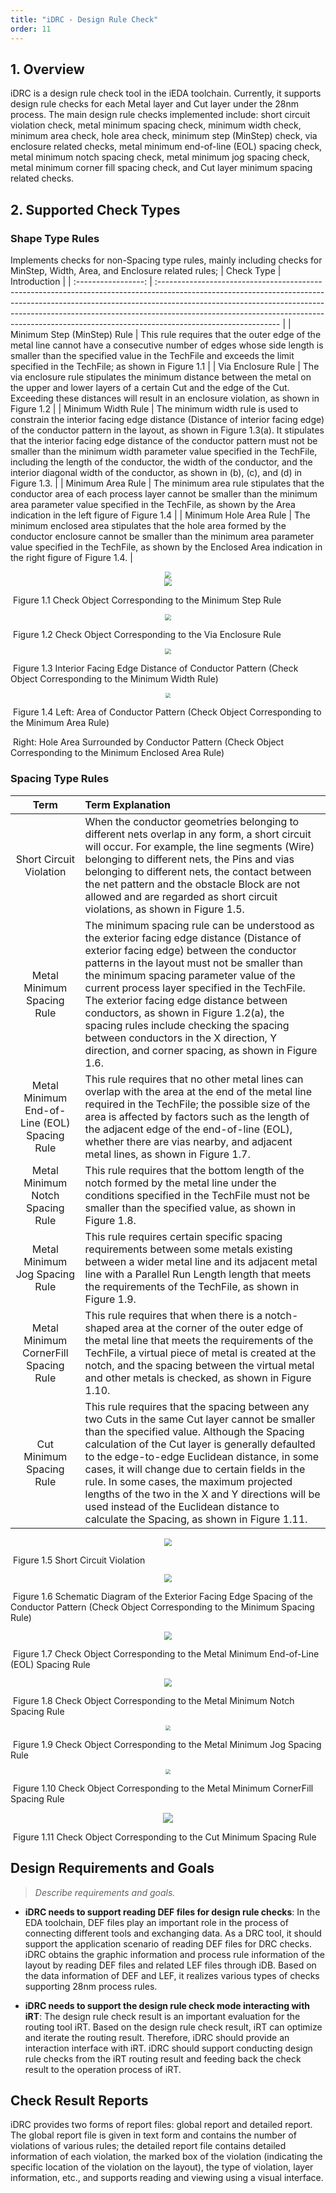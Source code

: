 ```yaml
---
title: "iDRC - Design Rule Check"
order: 11
---
```


## 1. Overview

iDRC is a design rule check tool in the iEDA toolchain. Currently, it supports design rule checks for each Metal layer and Cut layer under the 28nm process. The main design rule checks implemented include: short circuit violation check, metal minimum spacing check, minimum width check, minimum area check, hole area check, minimum step (MinStep) check, via enclosure related checks, metal minimum end-of-line (EOL) spacing check, metal minimum notch spacing check, metal minimum jog spacing check, metal minimum corner fill spacing check, and Cut layer minimum spacing related checks.

## 2. Supported Check Types
### Shape Type Rules
Implements checks for non-Spacing type rules, mainly including checks for MinStep, Width, Area, and Enclosure related rules;
| Check Type | Introduction                                                                                                                                                                                                                                                                                                                                           |
| :-----------------: | :------------------------------------------------------------------------------------------------------------------------------------------------------------------------------------------------------------------------------------------------------------------------------------------------------------------------------------------------------ |
| Minimum Step (MinStep) Rule | This rule requires that the outer edge of the metal line cannot have a consecutive number of edges whose side length is smaller than the specified value in the TechFile and exceeds the limit specified in the TechFile; as shown in Figure 1.1 |
| Via Enclosure Rule | The via enclosure rule stipulates the minimum distance between the metal on the upper and lower layers of a certain Cut and the edge of the Cut. Exceeding these distances will result in an enclosure violation, as shown in Figure 1.2 |
| Minimum Width Rule | The minimum width rule is used to constrain the interior facing edge distance (Distance of interior facing edge) of the conductor pattern in the layout, as shown in Figure 1.3(a). It stipulates that the interior facing edge distance of the conductor pattern must not be smaller than the minimum width parameter value specified in the TechFile, including the length of the conductor, the width of the conductor, and the interior diagonal width of the conductor, as shown in (b), (c), and (d) in Figure 1.3. |
| Minimum Area Rule | The minimum area rule stipulates that the conductor area of each process layer cannot be smaller than the minimum area parameter value specified in the TechFile, as shown by the Area indication in the left figure of Figure 1.4 |
| Minimum Hole Area Rule | The minimum enclosed area stipulates that the hole area formed by the conductor enclosure cannot be smaller than the minimum area parameter value specified in the TechFile, as shown by the Enclosed Area indication in the right figure of Figure 1.4. |

<center><img src="/res/images/activities/contest/openDACS-23-t1/fig1.png" style="zoom:65%;" /></center>

<center><img src="/res/images/tools/tool/idrc/minstep.png" style="zoom:80%;" /></center>

​                                               Figure 1.1 Check Object Corresponding to the Minimum Step Rule

<center><img src="/res/images/tools/tool/idrc/enclosure.png" style="zoom:60%;" /></center>

​                                               Figure 1.2 Check Object Corresponding to the Via Enclosure Rule

<center><img src="/res/images/tools/tool/idrc/fig1.3.png" style="zoom:60%;" /></center>

​                                               Figure 1.3 Interior Facing Edge Distance of Conductor Pattern (Check Object Corresponding to the Minimum Width Rule)

<center><img src="/res/images/tools/tool/idrc/fig1.4.png" style="zoom:50%;" /></center>

​                                               Figure 1.4 Left: Area of Conductor Pattern (Check Object Corresponding to the Minimum Area Rule)

​                                                         Right: Hole Area Surrounded by Conductor Pattern (Check Object Corresponding to the Minimum Enclosed Area Rule)

### Spacing Type Rules
| Term | Term Explanation                                                                                                                                                                                                                                                                                                                                                     |
| :-----------------: | :------------------------------------------------------------------------------------------------------------------------------------------------------------------------------------------------------------------------------------------------------------------------------------------------------------------------------------------------------ |
| Short Circuit Violation | When the conductor geometries belonging to different nets overlap in any form, a short circuit will occur. For example, the line segments (Wire) belonging to different nets, the Pins and vias belonging to different nets, the contact between the net pattern and the obstacle Block are not allowed and are regarded as short circuit violations, as shown in Figure 1.5. |
| Metal Minimum Spacing Rule | The minimum spacing rule can be understood as the exterior facing edge distance (Distance of exterior facing edge) between the conductor patterns in the layout must not be smaller than the minimum spacing parameter value of the current process layer specified in the TechFile. The exterior facing edge distance between conductors, as shown in Figure 1.2(a), the spacing rules include checking the spacing between conductors in the X direction, Y direction, and corner spacing, as shown in Figure 1.6. |
| Metal Minimum End-of-Line (EOL) Spacing Rule | This rule requires that no other metal lines can overlap with the area at the end of the metal line required in the TechFile; the possible size of the area is affected by factors such as the length of the adjacent edge of the end-of-line (EOL), whether there are vias nearby, and adjacent metal lines, as shown in Figure 1.7. |
| Metal Minimum Notch Spacing Rule | This rule requires that the bottom length of the notch formed by the metal line under the conditions specified in the TechFile must not be smaller than the specified value, as shown in Figure 1.8. |
| Metal Minimum Jog Spacing Rule | This rule requires certain specific spacing requirements between some metals existing between a wider metal line and its adjacent metal line with a Parallel Run Length length that meets the requirements of the TechFile, as shown in Figure 1.9. |
| Metal Minimum CornerFill Spacing Rule | This rule requires that when there is a notch-shaped area at the corner of the outer edge of the metal line that meets the requirements of the TechFile, a virtual piece of metal is created at the notch, and the spacing between the virtual metal and other metals is checked, as shown in Figure 1.10. |
| Cut Minimum Spacing Rule | This rule requires that the spacing between any two Cuts in the same Cut layer cannot be smaller than the specified value. Although the Spacing calculation of the Cut layer is generally defaulted to the edge-to-edge Euclidean distance, in some cases, it will change due to certain fields in the rule. In some cases, the maximum projected lengths of the two in the X and Y directions will be used instead of the Euclidean distance to calculate the Spacing, as shown in Figure 1.11. |

<center><img src="/res/images/tools/tool/idrc/fig1.1.png" style="zoom:80%;" /></center>

​                                               Figure 1.5 Short Circuit Violation

<center><img src="/res/images/tools/tool/idrc/fig1.2.png" style="zoom:80%;" /></center>

​                                               Figure 1.6 Schematic Diagram of the Exterior Facing Edge Spacing of the Conductor Pattern (Check Object Corresponding to the Minimum Spacing Rule)

<center><img src="/res/images/tools/tool/idrc/EOL.png" style="zoom:80%;" /></center>

​                                               Figure 1.7 Check Object Corresponding to the Metal Minimum End-of-Line (EOL) Spacing Rule

<center><img src="/res/images/tools/tool/idrc/notch.png" style="zoom:80%;" /></center>

​                                               Figure 1.8 Check Object Corresponding to the Metal Minimum Notch Spacing Rule

<center><img src="/res/images/tools/tool/idrc/jog.png" style="zoom:50%;" /></center>

​                                               Figure 1.9 Check Object Corresponding to the Metal Minimum Jog Spacing Rule

<center><img src="/res/images/tools/tool/idrc/corner_fill.png" style="zoom:50%;" /></center>

​                                               Figure 1.10 Check Object Corresponding to the Metal Minimum CornerFill Spacing Rule

<center><img src="/res/images/tools/tool/idrc/cut_spacing.png" style="zoom:100%;" /></center>

​                                               Figure 1.11 Check Object Corresponding to the Cut Minimum Spacing Rule

## Design Requirements and Goals

> *Describe requirements and goals.*

* **iDRC needs to support reading DEF files for design rule checks**: In the EDA toolchain, DEF files play an important role in the process of connecting different tools and exchanging data. As a DRC tool, it should support the application scenario of reading DEF files for DRC checks. iDRC obtains the graphic information and process rule information of the layout by reading DEF files and related LEF files through iDB. Based on the data information of DEF and LEF, it realizes various types of checks supporting 28nm process rules.

* **iDRC needs to support the design rule check mode interacting with iRT**: The design rule check result is an important evaluation for the routing tool iRT. Based on the design rule check result, iRT can optimize and iterate the routing result. Therefore, iDRC should provide an interaction interface with iRT. iDRC should support conducting design rule checks from the iRT routing result and feeding back the check result to the operation process of iRT.

## Check Result Reports
iDRC provides two forms of report files: global report and detailed report. The global report file is given in text form and contains the number of violations of various rules; the detailed report file contains detailed information of each violation, the marked box of the violation (indicating the specific location of the violation on the layout), the type of violation, layer information, etc., and supports reading and viewing using a visual interface.